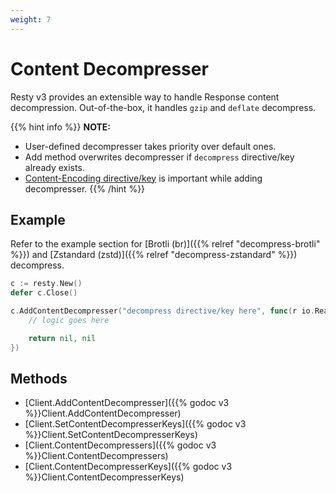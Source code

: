 ```yaml
---
weight: 7
---
```


# Content Decompresser

Resty v3 provides an extensible way to handle Response content decompression. Out-of-the-box, it handles `gzip` and `deflate` decompress.

{{% hint info %}}
**NOTE:**
* User-defined decompresser takes priority over default ones.
* Add method overwrites decompresser if `decompress` directive/key already exists.
* [Content-Encoding directive/key](https://developer.mozilla.org/en-US/docs/Web/HTTP/Headers/Content-Encoding) is important while adding decompresser.
{{% /hint %}}

## Example

Refer to the example section for [Brotli (br)]({{% relref "decompress-brotli" %}}) and [Zstandard (zstd)]({{% relref "decompress-zstandard" %}}) decompress.

```go
c := resty.New()
defer c.Close()

c.AddContentDecompresser("decompress directive/key here", func(r io.ReadCloser) (io.ReadCloser, error) {
    // logic goes here

    return nil, nil
})
```

## Methods

* [Client.AddContentDecompresser]({{% godoc v3 %}}Client.AddContentDecompresser)
* [Client.SetContentDecompresserKeys]({{% godoc v3 %}}Client.SetContentDecompresserKeys)
* [Client.ContentDecompressers]({{% godoc v3 %}}Client.ContentDecompressers)
* [Client.ContentDecompresserKeys]({{% godoc v3 %}}Client.ContentDecompresserKeys)
